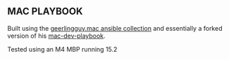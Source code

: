 ## MAC PLAYBOOK
Built using the [geerlingguy.mac ansible collection](https://galaxy.ansible.com/ui/repo/published/geerlingguy/mac/) and essentially a forked version of his [mac-dev-playbook](https://github.com/geerlingguy/mac-dev-playbook). 

Tested using an M4 MBP running 15.2